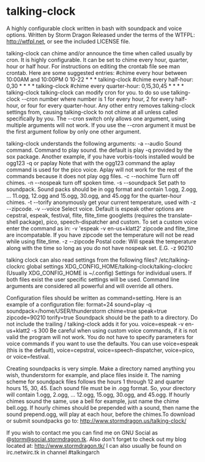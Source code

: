 talking-clock
=============

A highly configurable clock written in bash with soundpack and voice options.
Written by Storm Dragon
Released under the terms of the WTFPL: http://wtfpl.net, or see the included LICENSE file.

talking-clock can chime and/or announce the time when called usually by cron. It is highly configurable. It can be set to chime every hour, quarter, hour or half hour. For instructions on editing the crontab file see man crontab. Here are some suggested entries:
#chime every hour between 10:00AM and 10:00PM
0 10-22 * * * talking-clock
#chime every half-hour:
0,30 * * * * talking-clock
#chime every quarter-hour:
0,15,30,45 * * * * talking-clock
talking-clock can modify cron for you. to do so use
talking-clock --cron number
where number is 1 for every hour, 2 for every half-hour, or four for every quarter-hour. Any other entry removes talking-clock settings from, causing talking-clock to not chime at all unless called specifically by you. The --cron switch only allows one argument, using multiple arguments will not work. If you use the --cron argument it must be the first argument follow by only one other argument.

talking-clock understands the following arguments:
-a --audio Sound command. Command to play sound. the default is play -q provided by the sox package. Another example, if you have vorbis-tools installed would be
ogg123 -q
or
paplay
Note that with the ogg123 command the aplay command is used for the pico voice. Aplay will not work for the rest of the commands because it does not play ogg files.
-c --nochime Turn off chimes.
-n --nospeak turn off spoken time.
-s --soundpack Set path to soundpack. Sound packs should be in ogg format and contain 1.ogg, 2.ogg, ... 11.ogg, 12.ogg and 15.ogg, 30.ogg, and 45.ogg for the quarter-hour chimes.
-t --torify anonymously get your current temperature, used with -z --zipcode.
-v --voice Select voice. Default is espeak other options are
cepstral, espeak, festival, flite, flite_time googletts (requires the translate-shell package), pico, speech-dispatcher and custom.
To set a custom voice enter the command as in:
-v 'espeak -v en-us+klatt2'
zipcode and flite_time are incompatable. If you have zipcode set the temperature will not be read while using flite_time.
-z --zipcode Postal code: Will speak the temperature along with the time so long as you do not have nospeak set. E.G. -z 90210

talking clock can also read settings from the following files?
/etc/talking-clockrc global settings
XDG_CONFIG_HOME/talking-clock/talking-clockrc
(Usually XDG_CONFIG_HOME is ~/.config)
Settings for individual users. If both files exist the user specific settings will be used. Command line arguments are considered all powerful and will override all others.

Configuration files should be written as command=setting. Here is an example of a configuration file:
format=24
sound=play -q
soundpack=/home/USER/thunderstorm
chime=true
speak=true
zipcode=90210
torify=true
Soundpack should be the path to a directory. Do not include the trailing / talking-clock adds it for you.
voice=espeak -v en-us+klatt2 -s 300
Be careful when using custom voice commands, if it is not valid the program will not work. You do not have to specify parameters for voice commands if you want to use the defaults. You can use voice=espeak (this is the default), voice=cepstral, voice=speech-dispatcher, voice=pico, or voice=festival.

Creating soundpacks is very simple. Make a directory named anything you wish, thunderstorm for example, and place files inside it. The naming scheme for soundpack files follows the hours 1 through 12 and quarter hours 15, 30, 45. Each sound file must be in .ogg format. So, your directory will contain 1.ogg, 2.ogg, ... 12.ogg, 15.ogg, 30.ogg, and 45.ogg. If hourly chimes sound the same, use a bell for example, just name the chime bell.ogg. If hourly chimes should be prepended with a sound, then name the sound prepend.ogg, will play at each hour, before the chimes.To download or submit soundpacks go to:
http://www.stormdragon.us/talking-clock/

If you wish to contact me you can find me on GNU Social as @storm@social.stormdragon.tk. Also don't forget to check out my blog located at:
http://www.stormdragon.tk/
I can also usually be found on irc.netwirc.tk in channel #talkingarch
